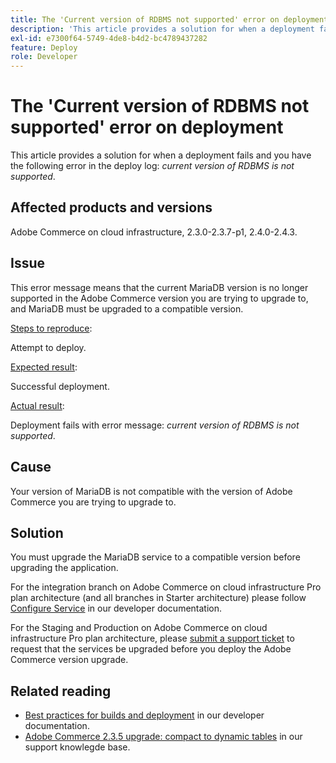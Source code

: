 ```yaml
---
title: The 'Current version of RDBMS not supported' error on deployment
description: 'This article provides a solution for when a deployment fails and you have the following error in the deploy log: *current version of RDBMS is not supported*.'
exl-id: e7300f64-5749-4de8-b4d2-bc4789437282
feature: Deploy
role: Developer
---
```

# The 'Current version of RDBMS not supported' error on deployment

This article provides a solution for when a deployment fails and you have the following error in the deploy log: *current version of RDBMS is not supported*.

## Affected products and versions

Adobe Commerce on cloud infrastructure, 2.3.0-2.3.7-p1, 2.4.0-2.4.3.

## Issue

This error message means that the current MariaDB version is no longer supported in the Adobe Commerce version you are trying to upgrade to, and MariaDB must be upgraded to a compatible version.


<u>Steps to reproduce</u>:

Attempt to deploy.

<u>Expected result</u>:

Successful deployment.

<u>Actual result</u>:

Deployment fails with error message: *current version of RDBMS is not supported*.

## Cause

Your version of MariaDB is not compatible with the version of Adobe Commerce you are trying to upgrade to.

## Solution

You must upgrade the MariaDB service to a compatible version before upgrading the application.


For the integration branch on Adobe Commerce on cloud infrastructure Pro plan architecture (and all branches in Starter architecture) please follow [Configure Service](https://experienceleague.adobe.com/en/docs/commerce-cloud-service/user-guide/configure/service/services-yaml) in our developer  documentation.

For the Staging and Production on Adobe Commerce on cloud infrastructure Pro plan architecture, please [submit a support ticket](/help/help-center-guide/help-center/magento-help-center-user-guide.md#submit-ticket) to request that the services be upgraded before you deploy the Adobe Commerce version upgrade.


## Related reading

* [Best practices for builds and deployment](https://experienceleague.adobe.com/en/docs/commerce-cloud-service/user-guide/develop/deploy/best-practices#best-practices) in our developer documentation.
* [Adobe Commerce 2.3.5 upgrade: compact to dynamic tables](https://experienceleague.adobe.com/docs/commerce-operations/implementation-playbook/best-practices/maintenance/commerce-235-upgrade-prerequisites-mariadb.html) in our support knowlegde base.
